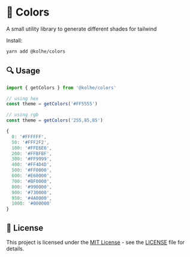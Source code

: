 # 🎨 Colors

A small utility library to generate different shades for tailwind

Install:

```bash
yarn add @kolhe/colors
```

## 🔍 Usage

```js
import { getColors } from '@kolhe/colors'

// using hex
const theme = getColors('#FF5555')

// using rgb
const theme = getColors('255,85,85')
```

```js
{
  0: '#FFFFFF',
  50: '#FFF2F2',
  100: '#FFE6E6',
  200: '#FFBFBF',
  300: '#FF9999',
  400: '#FF4D4D',
  500: '#FF0000',
  600: '#E60000',
  700: '#BF0000',
  800: '#990000',
  900: '#730000',
  950: '#4A0000',
  1000: '#000000'
}
```

## 📜 License

This project is licensed under the [MIT License](https://opensource.org/licenses/MIT) - see the [LICENSE](LICENSE) file for details.
